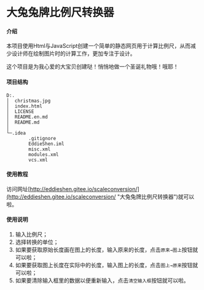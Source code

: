 # 大兔兔牌比例尺转换器

#### 介绍

本项目使用Html与JavaScript创建一个简单的静态网页用于计算比例尺，从而减少设计师在绘制图片时的计算工作，更加专注于设计。

这个项目是为我心爱的大宝贝创建哒！悄悄地做一个圣诞礼物哦！哦耶！

#### 项目结构

```
D:.
│  christmas.jpg
│  index.html
│  LICENSE
│  README.en.md
│  README.md
│  
└─.idea
        .gitignore
        EddieShen.iml
        misc.xml
        modules.xml
        vcs.xml
```


#### 使用教程

访问网址[http://eddieshen.gitee.io/scaleconversion/](http://eddieshen.gitee.io/scaleconversion/ "大兔兔牌比例尺转换器")就可以啦。

#### 使用说明

1.  输入比例尺；
2.  选择转换的单位；
3.  如果要获取原始长度画在图上的长度，输入原来的长度，点击`原来→图上`按钮就可以啦；
4.  如果要获取图上长度在实际中的长度，输入图上的长度，点击`图上→原来`按钮就可以啦；
5.  如果要清除输入框里的数据以便重新输入，点击`清空输入框`按钮就可以啦。
